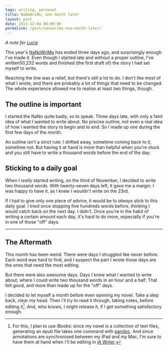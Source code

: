 ```yaml
---
tags: writing, personal
title: NaNoWriMo, one month later
layout: post
date: 2013-12-04 00:00:00
permalink: /post/nanowrimo-one-month-later/
---
```


_A note for [Lucie][1]_

This year's [NaNoWriMo][2] has ended three days ago, and surprisingly enough I've made it. Even though I started late and without a proper outline, I've written50,232 words and finished (the first draft of) the story I had set myself to write.

<!--more-->

Reaching the line was a relief, but there's still a lot to do. I don't like most of what I wrote, and there are probably a lot of things that need to be changed. The whole experience allowed me to realise at least two things, though.

## The outline is important

I started the NaNo quite badly, so to speak. Three days late, with only a faint idea of what I wanted to write about. No precise outline, not even a real idea of how I wanted the story to begin and to end. So I made up one during the first few days of the month.

An outline isn't a strict rule: I drifted away, sometime coming back to it, sometime not. But having it at hand is more than helpful when you're stuck and you still have to write a thousand words before the end of the day.

## Sticking to a daily goal

When I _really_ started writing, on the third of November, I decided to write two thousand words. With twenty-seven days left, it gave me a margin. I was happy to have it, as I knew I wouldn't write on the 23rd.

If I had to give only one piece of advice, it would be to _always_ stick to this daily goal. I tried once stopping five hundreds words before, thinking I would catch back on the next day. I didn't. Once you're in the habit of writing a certain amount each day, it's hard to do more, especially if you're in one of those "off" days.

***

## The Aftermath

This month has been weird. There were days I struggled like never before. Each word was hard to find, and I suspect the part I wrote those days are the ones that need the most editing.

But there were also awesome days. Days I knew what I wanted to write about, where I could write two thousand words in an hour and a half. That felt good, and more than made up for the "off" days.

I decided to let myself a month before even opening my novel. Take a step back, clear my head. Then i'll try to read it through, taking notes, before editing it[^1]. And, who knows, I might release it, if I get something satisfactory enough.

[^1]: For this, I plan to use iBooks: since my novel is a collection of text files, generating an epub file takes one command with [pandoc](http://johnmacfarlane.net/pandoc/). And since annotations are synchronised between my iPad and my Mac, I'm sure to have them at hand when I'll be editing in [iA Writer](http://www.iawriter.com/).

[1]: http://twitter.com/frsoufflegirl
[2]: http://nanowrimo.org/